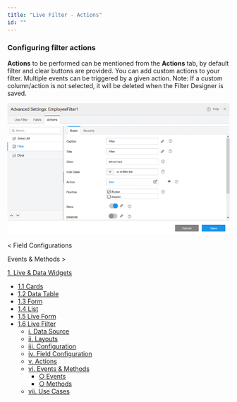 ```yaml
---
title: "Live Filter - Actions"
id: ""
---
```


### Configuring filter actions

**Actions** to be performed can be mentioned from the **Actions** tab, by default filter and clear buttons are provided. You can add custom actions to your filter. Multiple events can be triggered by a given action. Note: If a custom column/action is not selected, it will be deleted when the Filter Designer is saved.

[![](../../../../assets/filter_actions.png)](../../../../assets/filter_actions.png)

< Field Configurations

Events & Methods >

[1\. Live & Data Widgets](/learn/app-development/widgets/widget-library/#data-live)

- [1.1 Cards](/learn/app-development/widgets/datalive/cards/)
- [1.2 Data Table](/learn/app-development/widgets/datalive/data-table/)
- [1.3 Form](/learn/app-development/widgets/datalive/form/)
- [1.4 List](/learn/app-development/widgets/datalive/list/)
- [1.5 Live Form](/learn/app-development/widgets/datalive/live-form/)
- [1.6 Live Filter](/learn/app-development/widgets/datalive/live-filter/)
    - [i. Data Source](/learn/app-development/widgets/datalive/livefilter/live-filter-data-source/)
    - [ii. Layouts](/learn/app-development/widgets/datalive/livefilter/livefilter-layouts/)
    - [iii. Configuration](/learn/app-development/widgets/datalive/livefilter/filter-configurations/)
    - [iv. Field Configuration](/learn/app-development/widgets/datalive/livefilter/livefilter-field-configuration/)
    - [v. Actions](/learn/app-development/widgets/datalive/livefilter/livefilter-actions/)
    - [vi. Events & Methods](/learn/app-development/widgets/datalive/livefilter/livefilter-events-methods/)
        - [○ Events](/learn/app-development/widgets/datalive/livefilter/livefilter-events-methods/#events)
        - [○ Methods](/learn/app-development/widgets/datalive/livefilter/livefilter-events-methods/#methods)
    - [vii. Use Cases](/learn/app-development/widgets/datalive/livefilter/livefilter-use-cases/)
